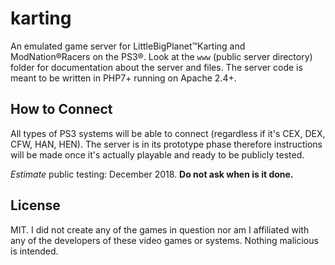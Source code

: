 # karting
An emulated game server for LittleBigPlanet™Karting and ModNation®Racers on the PS3®. Look at the `www` (public server directory) folder for documentation about the server and files. The server code is meant to be written in PHP7+ running on Apache 2.4+.

## How to Connect
All types of PS3 systems will be able to connect (regardless if it's CEX, DEX, CFW, HAN, HEN). The server is in its prototype phase therefore instructions will be made once it's actually playable and ready to be publicly tested.

*Estimate* public testing: December 2018. **Do not ask when is it done.**

## License
MIT. I did not create any of the games in question nor am I affiliated with any of the developers of these video games or systems. Nothing malicious is intended.
